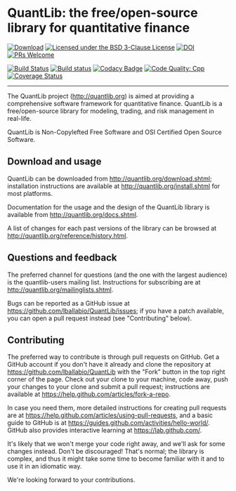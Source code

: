 
# QuantLib: the free/open-source library for quantitative finance

[![Download](https://api.bintray.com/packages/quantlib/releases/QuantLib/images/download.svg)](https://bintray.com/quantlib/releases/QuantLib/_latestVersion)
[![Licensed under the BSD 3-Clause License](https://img.shields.io/badge/License-BSD--3--Clause-blue.svg)](https://github.com/lballabio/QuantLib/blob/master/LICENSE.TXT)
[![DOI](https://zenodo.org/badge/DOI/10.5281/zenodo.1440997.svg)](https://doi.org/10.5281/zenodo.1440997)
[![PRs Welcome](https://img.shields.io/badge/PRs%20-welcome-brightgreen.svg)](#contributing)

[![Build Status](https://travis-ci.org/lballabio/QuantLib.svg?branch=master)](https://travis-ci.org/lballabio/QuantLib)
[![Build status](https://ci.appveyor.com/api/projects/status/bmpiucu74eldfkm0/branch/master?svg=true)](https://ci.appveyor.com/project/lballabio/quantlib/branch/master)
[![Codacy Badge](https://api.codacy.com/project/badge/Grade/b4bc1058db994f24aa931b119a885eea)](https://www.codacy.com/app/lballabio/QuantLib)
[![Code Quality: Cpp](https://img.shields.io/lgtm/grade/cpp/g/lballabio/QuantLib.svg?logo=lgtm&logoWidth=18)](https://lgtm.com/projects/g/lballabio/QuantLib/context:cpp)
[![Coverage Status](https://coveralls.io/repos/github/lballabio/QuantLib/badge.svg?branch=HEAD)](https://coveralls.io/github/lballabio/QuantLib?branch=HEAD)

---

The QuantLib project (<http://quantlib.org>) is aimed at providing a
comprehensive software framework for quantitative finance. QuantLib is
a free/open-source library for modeling, trading, and risk management
in real-life.

QuantLib is Non-Copylefted Free Software and OSI Certified Open Source
Software.


## Download and usage

QuantLib can be downloaded from <http://quantlib.org/download.shtml>;
installation instructions are available at
<http://quantlib.org/install.shtml> for most platforms.

Documentation for the usage and the design of the QuantLib library is
available from <http://quantlib.org/docs.shtml>.

A list of changes for each past versions of the library can be
browsed at <http://quantlib.org/reference/history.html>.


## Questions and feedback

The preferred channel for questions (and the one with the largest
audience) is the quantlib-users mailing list.  Instructions for
subscribing are at <http://quantlib.org/mailinglists.shtml>.

Bugs can be reported as a GitHub issue at
<https://github.com/lballabio/QuantLib/issues>; if you have a patch
available, you can open a pull request instead (see "Contributing"
below).


## Contributing

The preferred way to contribute is through pull requests on GitHub.
Get a GitHub account if you don't have it already and clone the
repository at <https://github.com/lballabio/QuantLib> with the "Fork"
button in the top right corner of the page. Check out your clone to
your machine, code away, push your changes to your clone and submit a
pull request; instructions are available at
<https://help.github.com/articles/fork-a-repo>.

In case you need them, more detailed instructions for creating pull
requests are at
<https://help.github.com/articles/using-pull-requests>, and a basic
guide to GitHub is at
<https://guides.github.com/activities/hello-world/>.  GitHub also
provides interactive learning at <https://lab.github.com/>.

It's likely that we won't merge your code right away, and we'll ask
for some changes instead. Don't be discouraged! That's normal; the
library is complex, and thus it might take some time to become
familiar with it and to use it in an idiomatic way.

We're looking forward to your contributions.

